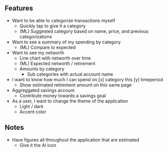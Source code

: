 ## Features

- Want to be able to categorize transactions myself
  - Quickly tap to give it a category
  - (ML) Suggested category based on name, price, and previous categorizations
- Want to see a summary of my spending by category
  - (ML) Compare to expected
- Want to see my networth
  - Line chart with networth over time
  - (ML) Expected networth / retirement
  - Amounts by category
    - Sub categories with actual account name
- I want to know how much I can spend on [x] category this [y] timeperiod
  - Show estimated retirement amount on this same page
- Aggreggated savings account
  - Contribute money towards a savings goal
- As a user, I want to change the theme of the application
  - Light / dark
  - Accent color

## Notes

- Have figures all throughout the application that are estimated
  - Give it the AI icon
